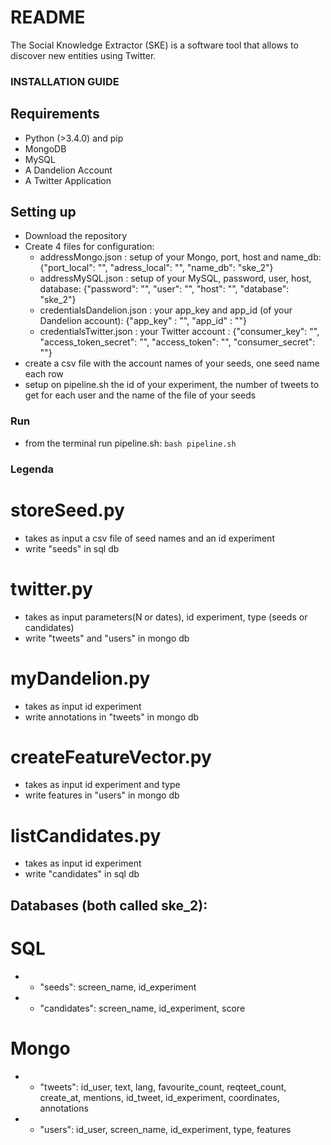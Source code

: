 # README #

The Social Knowledge Extractor (SKE) is a software tool that allows to discover new entities using Twitter.
### INSTALLATION GUIDE ###
## Requirements ##
* Python (>3.4.0) and pip
* MongoDB
* MySQL
* A Dandelion Account
* A Twitter Application

## Setting up ##

* Download the repository
* Create 4 files for configuration:
  - addressMongo.json : setup of your Mongo, port, host and name_db: {"port_local": "", "adress_local": "", "name_db": "ske_2"}
  - addressMySQL.json : setup of your MySQL, password, user, host, database: {"password": "", "user": "", "host": "", "database": "ske_2"}
  - credentialsDandelion.json : your app_key and app_id (of your Dandelion account): {"app_key" : "", "app_id" : ""}
  - credentialsTwitter.json : your Twitter account : {"consumer_key": "", "access_token_secret": "", "access_token": "", "consumer_secret": ""}
 * create a csv file with the account names of your seeds, one seed name each row
 * setup on pipeline.sh the id of your experiment, the number of tweets to get for each user and the name of the file of your seeds

### Run ###

* from the terminal run pipeline.sh:
```bash pipeline.sh```


### Legenda ###


# storeSeed.py #
* takes as input a csv file of seed names and an id experiment
* write "seeds" in sql db

# twitter.py #
* takes as input parameters(N or dates), id experiment, type (seeds or candidates)
* write "tweets" and "users" in mongo db

# myDandelion.py #
* takes as input id experiment
* write annotations in "tweets" in mongo db

# createFeatureVector.py #
* takes as input id experiment and type
* write features in "users" in mongo db

# listCandidates.py #
* takes as input id experiment
* write "candidates" in sql db









## Databases (both called ske_2): ##
# SQL #
* * "seeds": screen_name, id_experiment
* * "candidates": screen_name, id_experiment, score
# Mongo #
* * "tweets": id_user, text, lang, favourite_count, reqteet_count, create_at, mentions, id_tweet, id_experiment, coordinates, annotations
* * "users": id_user, screen_name, id_experiment, type, features








